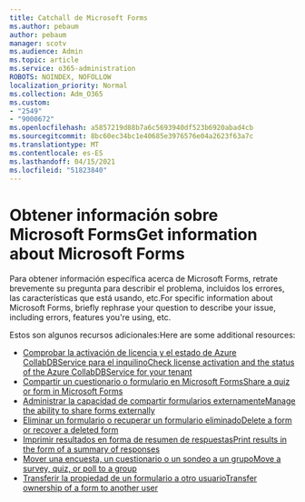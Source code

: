 ```yaml
---
title: Catchall de Microsoft Forms
ms.author: pebaum
author: pebaum
manager: scotv
ms.audience: Admin
ms.topic: article
ms.service: o365-administration
ROBOTS: NOINDEX, NOFOLLOW
localization_priority: Normal
ms.collection: Adm_O365
ms.custom:
- "2549"
- "9000672"
ms.openlocfilehash: a5857219d88b7a6c5693940df523b6920abad4cb
ms.sourcegitcommit: 8bc60ec34bc1e40685e3976576e04a2623f63a7c
ms.translationtype: MT
ms.contentlocale: es-ES
ms.lasthandoff: 04/15/2021
ms.locfileid: "51823840"
---
```

# <a name="get-information-about-microsoft-forms"></a><span data-ttu-id="26787-102">Obtener información sobre Microsoft Forms</span><span class="sxs-lookup"><span data-stu-id="26787-102">Get information about Microsoft Forms</span></span>

<span data-ttu-id="26787-103">Para obtener información específica acerca de Microsoft Forms, retrate brevemente su pregunta para describir el problema, incluidos los errores, las características que está usando, etc.</span><span class="sxs-lookup"><span data-stu-id="26787-103">For specific information about Microsoft Forms, briefly rephrase your question to describe your issue, including errors, features you're using, etc.</span></span> 

<span data-ttu-id="26787-104">Estos son algunos recursos adicionales:</span><span class="sxs-lookup"><span data-stu-id="26787-104">Here are some additional resources:</span></span>

- [<span data-ttu-id="26787-105">Comprobar la activación de licencia y el estado de Azure CollabDBService para el inquilino</span><span class="sxs-lookup"><span data-stu-id="26787-105">Check license activation and the status of the Azure CollabDBService for your tenant</span></span>](https://support.office.com/article/Turn-off-or-turn-on-Microsoft-Forms-8dcbf3ab-f2d6-459a-b8be-8d9892132a43)
- [<span data-ttu-id="26787-106">Compartir un cuestionario o formulario en Microsoft Forms</span><span class="sxs-lookup"><span data-stu-id="26787-106">Share a quiz or form in Microsoft Forms</span></span>](https://support.office.com/article/Share-a-form-to-collaborate-d5bb5cf0-8401-4c15-bb8c-8e108cd7e69b)
- [<span data-ttu-id="26787-107">Administrar la capacidad de compartir formularios externamente</span><span class="sxs-lookup"><span data-stu-id="26787-107">Manage the ability to share forms externally</span></span>](https://support.office.com/article/set-up-microsoft-forms-cc52287a-4550-464d-9a1b-457bf9df2240?#PickTab=Configure)
- [<span data-ttu-id="26787-108">Eliminar un formulario o recuperar un formulario eliminado</span><span class="sxs-lookup"><span data-stu-id="26787-108">Delete a form or recover a deleted form</span></span>](https://support.office.com/article/Delete-a-form-2207e468-ce1b-4c4a-a256-caf631d87af0)
- [<span data-ttu-id="26787-109">Imprimir resultados en forma de resumen de respuestas</span><span class="sxs-lookup"><span data-stu-id="26787-109">Print results in the form of a summary of responses</span></span>](https://support.office.com/article/Print-a-form-22100b98-ba3c-41c1-9513-f76caca664fc)
- [<span data-ttu-id="26787-110">Mover una encuesta, un cuestionario o un sondeo a un grupo</span><span class="sxs-lookup"><span data-stu-id="26787-110">Move a survey, quiz, or poll to a group</span></span>](https://support.office.com/article/Transfer-ownership-of-a-form-921a6361-a4e5-44ea-bce9-c4ed63aa54b4)
- [<span data-ttu-id="26787-111">Transferir la propiedad de un formulario a otro usuario</span><span class="sxs-lookup"><span data-stu-id="26787-111">Transfer ownership of a form to another user</span></span>](https://support.office.com/article/Transfer-ownership-of-a-form-921a6361-a4e5-44ea-bce9-c4ed63aa54b4)